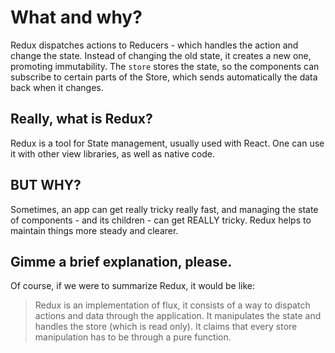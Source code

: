 # What and why?

Redux dispatches actions to Reducers - which handles the action and change the state. Instead of changing the old state, it creates a new one, promoting immutability.
The `store` stores the state, so the components can subscribe to certain parts of the Store, which sends automatically the data back when it changes.

## Really, what is Redux?

Redux is a tool for State management, usually used with React. One can use it with other view libraries, as well as native code.

## BUT WHY?

Sometimes, an app can get really tricky really fast, and managing the state of components - and its children - can get REALLY tricky. Redux helps to maintain things more steady and clearer.

## Gimme a brief explanation, please.

Of course, if we were to summarize Redux, it would be like:

> Redux is an implementation of flux, it consists of a way to dispatch actions and data through the application. It manipulates the state and handles the store (which is read only). It claims that every store manipulation has to be through a pure function.


